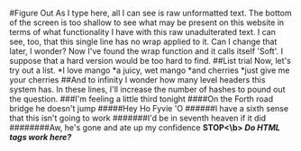 #Figure Out
As I type here, all I can see is raw unformatted text. The bottom of the screen is too shallow to see what may be present on this website in terms of what functionality I have with this raw unadulterated text. I can see, too, that this single line has no wrap applied to it. Can I change that later, I wonder?
Now I've found the wrap function and it calls itself 'Soft'. I suppose that a hard version would be too hard to find.
##List trial
Now, let's try out a list.
*I love mango
*a juicy, wet mango
*and cherries
*just give me your cherries
##And to infinity
I wonder how many level headers this system has. In these lines, I'll increase the number of hashes to pound out the question.
###I'm feeling a little third tonight
####On the Forth road bridge he doesn't jump
#####Hey Ho Fyvie 'O
######I have a sixth sense that this isn't going to work
#######I'd be in seventh heaven if it did
########Aw, he's gone and ate up my confidence
<b>STOP<\b>
<i>Do HTML tags work here?</i>
